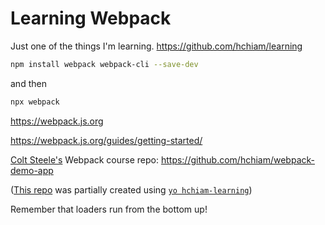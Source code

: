 # Learning Webpack

Just one of the things I'm learning. <https://github.com/hchiam/learning>

```bash
npm install webpack webpack-cli --save-dev
```

and then

```bash
npx webpack
```

<https://webpack.js.org>

<https://webpack.js.org/guides/getting-started/>

[Colt Steele's](https://github.com/Colt) Webpack course repo: <https://github.com/hchiam/webpack-demo-app>

([This repo](https://github.com/hchiam/learning-webpack) was partially created using [`yo hchiam-learning`](https://github.com/hchiam/generator-hchiam-learning))

Remember that loaders run from the bottom up!
